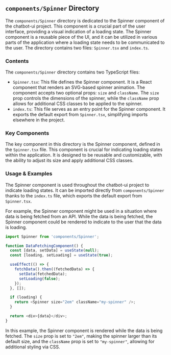 
## `components/Spinner` Directory

The `components/Spinner` directory is dedicated to the Spinner component of the chatbot-ui project. This component is a crucial part of the user interface, providing a visual indication of a loading state. The Spinner component is a reusable piece of the UI, and it can be utilized in various parts of the application where a loading state needs to be communicated to the user. The directory contains two files: `Spinner.tsx` and `index.ts`.

### Contents

The `components/Spinner` directory contains two TypeScript files:

- `Spinner.tsx`: This file defines the Spinner component. It is a React component that renders an SVG-based spinner animation. The component accepts two optional props: `size` and `className`. The `size` prop controls the dimensions of the spinner, while the `className` prop allows for additional CSS classes to be applied to the spinner.
- `index.ts`: This file serves as an entry point for the Spinner component. It exports the default export from `Spinner.tsx`, simplifying imports elsewhere in the project.

### Key Components

The key component in this directory is the Spinner component, defined in the `Spinner.tsx` file. This component is crucial for indicating loading states within the application. It is designed to be reusable and customizable, with the ability to adjust its size and apply additional CSS classes.

### Usage & Examples

The Spinner component is used throughout the chatbot-ui project to indicate loading states. It can be imported directly from `components/Spinner` thanks to the `index.ts` file, which exports the default export from `Spinner.tsx`.

For example, the Spinner component might be used in a situation where data is being fetched from an API. While the data is being fetched, the Spinner component could be rendered to indicate to the user that the data is loading.

```typescript
import Spinner from 'components/Spinner';

function DataFetchingComponent() {
  const [data, setData] = useState(null);
  const [loading, setLoading] = useState(true);

  useEffect(() => {
    fetchData().then((fetchedData) => {
      setData(fetchedData);
      setLoading(false);
    });
  }, []);

  if (loading) {
    return <Spinner size="2em" className="my-spinner" />;
  }

  return <div>{data}</div>;
}
```

In this example, the Spinner component is rendered while the data is being fetched. The `size` prop is set to `"2em"`, making the spinner larger than its default size, and the `className` prop is set to `"my-spinner"`, allowing for additional styling via CSS.
